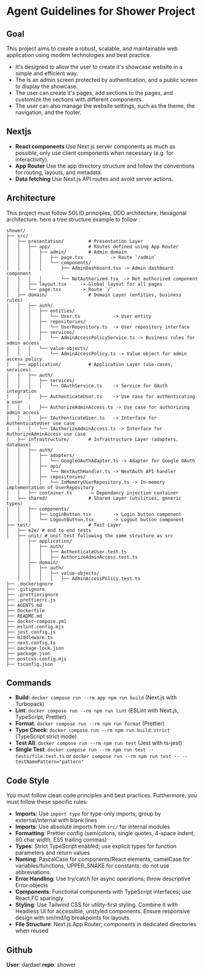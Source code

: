 # Agent Guidelines for Shower Project

## Goal

This project aims to create a robust, scalable, and maintainable web application using modern technologies and best practice.

- It's designed to allow the user to create it's showcase website in a simple and efficient way.
- The is an admin screen protected by authentication, and a public screen to display the showcase.
- The user can create it's pages, add sections to the pages, and customize the sections with different components.
- The user can also manage the website settings, such as the theme, the navigation, and the footer.

## Nextjs

- **React components** Use Next js server components as much as possible, only use client components when necessary (e.g. for interactivity).
- **App Router** Use the app directory structure and follow the conventions for routing, layouts, and metadata.
- **Data fetching** Use Next.js API routes and avoid server actions.

## Architecture

This project must follow SOLID principles, DDD architecture, Hexagonal architecture. here a tree structure example to follow :

```
shower/
├── src/
│   ├── presentation/         # Presentation Layer
│   │   ├── app/              # Routes defined using App Router
│   │   │   ├── admin/        # Admin domain
│   │   │   │   ├── page.tsx          -> Route `/admin`
│   │   │   │   └── components/
│   │   │   │       ├── AdminDashboard.tsx -> Admin dashboard component
│   │   │   │       └── NotAuthorized.tsx  -> Not authorized component
│   │   ├── layout.tsx     -> Global layout for all pages
│   │   └── page.tsx       -> Route `/`
│   ├── domain/               # Domain Layer (entities, business rules)
│   │   ├── auth/
│   │   │   ├── entities/
│   │   │   │   └── User.ts            -> User entity
│   │   │   ├── repositories/
│   │   │   │   └── UserRepository.ts  -> User repository interface
│   │   │   ├── services/
│   │   │   │   └── AdminAccessPolicyService.ts -> Business rules for admin access
│   │   │   └── value-objects/
│   │   │       └── AdminAccessPolicy.ts -> Value object for admin access policy
│   ├── application/          # Application Layer (use-cases, services)
│   │   ├── auth/
│   │   │   ├── services/
│   │   │   │   └── OAuthService.ts    -> Service for OAuth integration
│   │   │   ├── AuthenticateUser.ts    -> Use case for authenticating a user
│   │   │   ├── AuthorizeAdminAccess.ts -> Use case for authorizing admin access
│   │   │   ├── IAuthenticateUser.ts   -> Interface for AuthenticateUser use case
│   │   │   └── IAuthorizeAdminAccess.ts -> Interface for AuthorizeAdminAccess use case
│   ├── infrastructure/       # Infrastructure Layer (adapters, database)
│   │   ├── auth/
│   │   │   ├── adapters/
│   │   │   │   └── GoogleOAuthAdapter.ts -> Adapter for Google OAuth
│   │   │   ├── api/
│   │   │   │   └── NextAuthHandler.ts -> NextAuth API handler
│   │   │   ├── repositories/
│   │   │   │   └── InMemoryUserRepository.ts -> In-memory implementation of UserRepository
│   │   ├── container.ts      -> Dependency injection container
│   ├── shared/               # Shared Layer (utilities, generic types)
│   │   ├── components/
│   │   │   ├── LoginButton.tsx        -> Login button component
│   │   │   └── LogoutButton.tsx       -> Logout button component
├── test/                     # Test Layer
│   ├── e2e/ # end to end tests
│   ├── unit/ # unit test following the same structure as src
    │   ├── application/
    │   │   ├── auth/
    │   │   │   ├── AuthenticateUser.test.ts
    │   │   │   ├── AuthorizeAdminAccess.test.ts
    │   ├── domain/
    │   │   ├── auth/
    │   │   │   ├── value-objects/
    │   │   │   │   ├── AdminAccessPolicy.test.ts
├── .dockerignore
├── .gitignore
├── .prettierignore
├── .prettierrc.js
├── AGENTS.md
├── Dockerfile
├── README.md
├── docker-compose.yml
├── eslint.config.mjs
├── jest.config.js
├── middleware.ts
├── next.config.ts
├── package-lock.json
├── package.json
├── postcss.config.mjs
├── tsconfig.json
```

## Commands

- **Build**: `docker compose run --rm app npm run build` (Next.js with Turbopack)
- **Lint**: `docker compose run --rm npm run lint` (ESLint with Next.js, TypeScript, Prettier)
- **Format**: `docker compose run --rm npm run format` (Prettier)
- **Type Check**: `docker compose run --rm npm run build:strict` (TypeScript strict mode)
- **Test All**: `docker compose run --rm npm run test` (Jest with ts-jest)
- **Single Test**: `docker compose run --rm npm run test -- tests/file.test.ts` or `docker compose run --rm npm run test -- --testNamePattern="pattern"`

## Code Style

You must follow clean code principles and best practices.
Furthermore, you must follow these specific rules:

- **Imports**: Use `import type` for type-only imports; group by external/internal with blank lines
- **Imports**: Use absolute imports from `src/` for internal modules
- **Formatting**: Prettier config (semicolons, single quotes, 4-space indent, 80 char width, ES5 trailing commas)
- **Types**: Strict TypeScript enabled; use explicit types for function parameters and return values
- **Naming**: PascalCase for components/React elements, camelCase for variables/functions, UPPER_SNAKE for constants. do not use abbreviations.
- **Error Handling**: Use try/catch for async operations; throw descriptive Error objects
- **Components**: Functional components with TypeScript interfaces; use React.FC sparingly
- **Styling**: Use Tailwind CSS for utility-first styling. Combine it with Headless UI for accessible, unstyled components. Ensure responsive design with sm/md/lg breakpoints for layouts.
- **File Structure**: Next.js App Router; components in dedicated directories when reused

## Github

**User**: dardael
**repo**: shower
